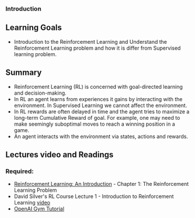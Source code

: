 ### Introduction

## Learning Goals
* Introduction to the Reinforcement Learning and Understand the Reinforcement Learning problem and how it is differ from Supervised learning problem.

## Summary
* Reinforcement Learning (RL) is concerned with goal-directed learning and decision-making.
* In RL an agent learns from experiences it gains by interacting with the environment. In Supervised Learning we cannot affect the environment.
* In RL rewards are often delayed in time and the agent tries to maximize a long-term Cumulative Reward of goal. For example, one may need to make seemingly suboptimal moves to reach a winning position in a game.
* An agent interacts with the environment via states, actions and rewards.

## Lectures video and Readings
### Required:
* [Reinforcement Learning: An Introduction](http://incompleteideas.net/book/RLbook2018.pdf) - Chapter 1: The Reinforcement Learning Problem
* David Silver's RL Course Lecture 1 - Introduction to Reinforcement Learning [video](https://www.youtube.com/watch?v=2pWv7GOvuf0)
* [OpenAI Gym Tutorial](https://gym.openai.com/docs/)

